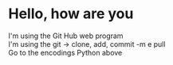 # Hello, how are you
I'm using the Git Hub web program<br>
I'm using the git -> clone, add, commit -m e pull <br>
Go to the encodings Python above 
